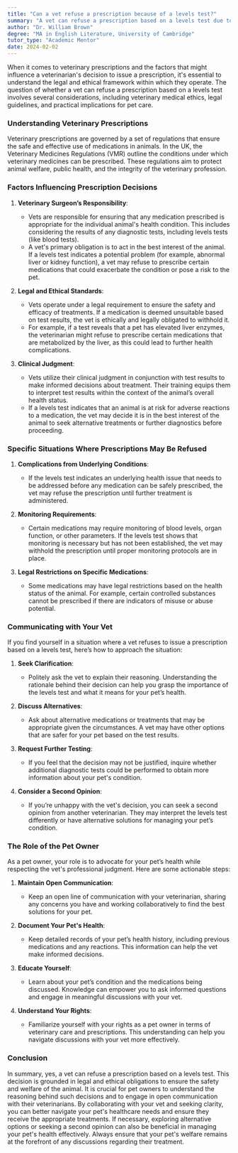 ```yaml
---
title: "Can a vet refuse a prescription because of a levels test?"
summary: "A vet can refuse a prescription based on a levels test due to legal and ethical guidelines ensuring safe medication use for pets."
author: "Dr. William Brown"
degree: "MA in English Literature, University of Cambridge"
tutor_type: "Academic Mentor"
date: 2024-02-02
---
```


When it comes to veterinary prescriptions and the factors that might influence a veterinarian's decision to issue a prescription, it's essential to understand the legal and ethical framework within which they operate. The question of whether a vet can refuse a prescription based on a levels test involves several considerations, including veterinary medical ethics, legal guidelines, and practical implications for pet care.

### Understanding Veterinary Prescriptions

Veterinary prescriptions are governed by a set of regulations that ensure the safe and effective use of medications in animals. In the UK, the Veterinary Medicines Regulations (VMR) outline the conditions under which veterinary medicines can be prescribed. These regulations aim to protect animal welfare, public health, and the integrity of the veterinary profession.

### Factors Influencing Prescription Decisions

1. **Veterinary Surgeon’s Responsibility**: 
   - Vets are responsible for ensuring that any medication prescribed is appropriate for the individual animal's health condition. This includes considering the results of any diagnostic tests, including levels tests (like blood tests).
   - A vet's primary obligation is to act in the best interest of the animal. If a levels test indicates a potential problem (for example, abnormal liver or kidney function), a vet may refuse to prescribe certain medications that could exacerbate the condition or pose a risk to the pet.

2. **Legal and Ethical Standards**:
   - Vets operate under a legal requirement to ensure the safety and efficacy of treatments. If a medication is deemed unsuitable based on test results, the vet is ethically and legally obligated to withhold it.
   - For example, if a test reveals that a pet has elevated liver enzymes, the veterinarian might refuse to prescribe certain medications that are metabolized by the liver, as this could lead to further health complications.

3. **Clinical Judgment**:
   - Vets utilize their clinical judgment in conjunction with test results to make informed decisions about treatment. Their training equips them to interpret test results within the context of the animal’s overall health status.
   - If a levels test indicates that an animal is at risk for adverse reactions to a medication, the vet may decide it is in the best interest of the animal to seek alternative treatments or further diagnostics before proceeding.

### Specific Situations Where Prescriptions May Be Refused

1. **Complications from Underlying Conditions**:
   - If the levels test indicates an underlying health issue that needs to be addressed before any medication can be safely prescribed, the vet may refuse the prescription until further treatment is administered.

2. **Monitoring Requirements**:
   - Certain medications may require monitoring of blood levels, organ function, or other parameters. If the levels test shows that monitoring is necessary but has not been established, the vet may withhold the prescription until proper monitoring protocols are in place.

3. **Legal Restrictions on Specific Medications**:
   - Some medications may have legal restrictions based on the health status of the animal. For example, certain controlled substances cannot be prescribed if there are indicators of misuse or abuse potential.

### Communicating with Your Vet

If you find yourself in a situation where a vet refuses to issue a prescription based on a levels test, here’s how to approach the situation:

1. **Seek Clarification**:
   - Politely ask the vet to explain their reasoning. Understanding the rationale behind their decision can help you grasp the importance of the levels test and what it means for your pet’s health.

2. **Discuss Alternatives**:
   - Ask about alternative medications or treatments that may be appropriate given the circumstances. A vet may have other options that are safer for your pet based on the test results.

3. **Request Further Testing**:
   - If you feel that the decision may not be justified, inquire whether additional diagnostic tests could be performed to obtain more information about your pet's condition.

4. **Consider a Second Opinion**:
   - If you’re unhappy with the vet's decision, you can seek a second opinion from another veterinarian. They may interpret the levels test differently or have alternative solutions for managing your pet’s condition.

### The Role of the Pet Owner

As a pet owner, your role is to advocate for your pet’s health while respecting the vet's professional judgment. Here are some actionable steps:

1. **Maintain Open Communication**:
   - Keep an open line of communication with your veterinarian, sharing any concerns you have and working collaboratively to find the best solutions for your pet.

2. **Document Your Pet's Health**:
   - Keep detailed records of your pet’s health history, including previous medications and any reactions. This information can help the vet make informed decisions.

3. **Educate Yourself**:
   - Learn about your pet’s condition and the medications being discussed. Knowledge can empower you to ask informed questions and engage in meaningful discussions with your vet.

4. **Understand Your Rights**:
   - Familiarize yourself with your rights as a pet owner in terms of veterinary care and prescriptions. This understanding can help you navigate discussions with your vet more effectively.

### Conclusion

In summary, yes, a vet can refuse a prescription based on a levels test. This decision is grounded in legal and ethical obligations to ensure the safety and welfare of the animal. It is crucial for pet owners to understand the reasoning behind such decisions and to engage in open communication with their veterinarians. By collaborating with your vet and seeking clarity, you can better navigate your pet's healthcare needs and ensure they receive the appropriate treatments. If necessary, exploring alternative options or seeking a second opinion can also be beneficial in managing your pet's health effectively. Always ensure that your pet's welfare remains at the forefront of any discussions regarding their treatment.
    